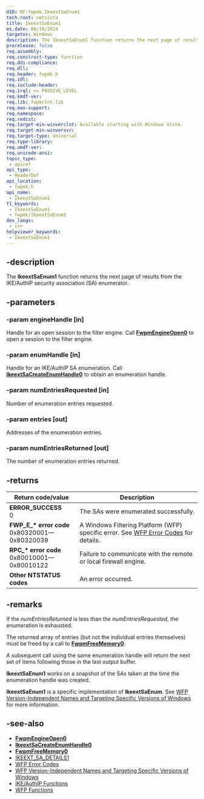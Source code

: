 ```yaml
---
UID: NF:fwpmk.IkeextSaEnum1
tech.root: netvista
title: IkeextSaEnum1
ms.date: 06/19/2024
targetos: Windows
description: The IkeextSaEnum1 function returns the next page of results from the IKE/AuthIP security association (SA) enumerator.
prerelease: false
req.assembly: 
req.construct-type: function
req.ddi-compliance: 
req.dll: 
req.header: fwpmk.h
req.idl: 
req.include-header: 
req.irql: <= PASSIVE_LEVEL
req.kmdf-ver: 
req.lib: fwpkclnt.lib
req.max-support: 
req.namespace: 
req.redist: 
req.target-min-winverclnt: Available starting with Windows Vista.
req.target-min-winversvr: 
req.target-type: Universal
req.type-library: 
req.umdf-ver: 
req.unicode-ansi: 
topic_type:
 - apiref
api_type:
 - HeaderDef
api_location:
 - fwpmk.h
api_name:
 - IkeextSaEnum1
f1_keywords:
 - IkeextSaEnum1
 - fwpmk/IkeextSaEnum1
dev_langs:
 - c++
helpviewer_keywords:
 - IkeextSaEnum1
---
```


## -description

The **IkeextSaEnum1** function returns the next page of results from the IKE/AuthIP security association (SA) enumerator.

## -parameters

### -param engineHandle [in]

Handle for an open session to the filter engine. Call **[FwpmEngineOpen0](nf-fwpmk-fwpmengineopen0.md)** to open a session to the filter engine.

### -param enumHandle [in]

Handle for an IKE/AuthIP SA enumeration. Call **[IkeextSaCreateEnumHandle0](nf-fwpmk-ikeextsacreateenumhandle0.md)** to obtain an enumeration handle.

### -param numEntriesRequested [in]

Number of enumeration entries requested.

### -param entries [out]

Addresses of the enumeration entries.

### -param numEntriesReturned [out]

The number of enumeration entries returned.

## -returns

| Return code/value | Description |
|---|---|
| **ERROR_SUCCESS**<br>0 | The SAs were enumerated successfully. |
| **FWP_E_\* error code**<br>0x80320001—0x80320039 | A Windows Filtering Platform (WFP) specific error. See [WFP Error Codes](/windows/win32/fwp/wfp-error-codes) for details. |
| **RPC_\* error code**<br>0x80010001—0x80010122 | Failure to communicate with the remote or local firewall engine. |
| **Other NTSTATUS codes** | An error occurred. |

## -remarks

If the *numEntriesReturned* is less than the *numEntriesRequested*, the enumeration is exhausted.

The returned array of entries (but not the individual entries themselves) must be freed by a call to **[FwpmFreeMemory0](nf-fwpmk-fwpmfreememory0.md)**.

A subsequent call using the same enumeration handle will return the next set of items following those in the last output buffer.

**IkeextSaEnum1** works on a snapshot of the SAs taken at the time the enumeration handle was created.

**IkeextSaEnum1** is a specific implementation of **IkeextSaEnum**. See [WFP Version-Independent Names and Targeting Specific Versions of Windows](/windows/desktop/FWP/wfp-version-independent-names-and-targeting-specific-versions-of-windows) for more information.

## -see-also

- **[FwpmEngineOpen0](nf-fwpmk-fwpmengineopen0.md)**
- **[IkeextSaCreateEnumHandle0](nf-fwpmk-ikeextsacreateenumhandle0.md)**
- **[FwpmFreeMemory0](nf-fwpmk-fwpmfreememory0.md)**
- [IKEEXT_SA_DETAILS1](/windows/desktop/api/iketypes/ns-iketypes-ikeext_sa_details1)
- [WFP Error Codes](/windows/win32/fwp/wfp-error-codes)
- [WFP Version-Independent Names and Targeting Specific Versions of Windows](/windows/desktop/FWP/wfp-version-independent-names-and-targeting-specific-versions-of-windows)
- [IKE/AuthIP Functions](/windows/desktop/FWP/fwp-ike-functions)
- [WFP Functions](/windows/desktop/FWP/fwp-functions)
